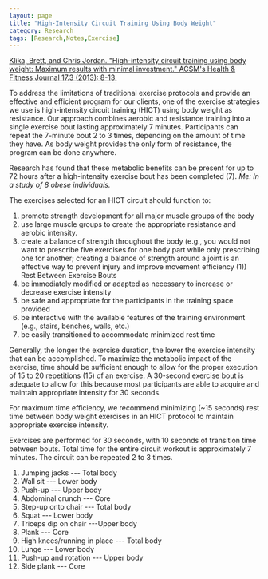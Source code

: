 ```yaml
---
layout: page
title: "High-Intensity Circuit Training Using Body Weight"
category: Research
tags: [Research,Notes,Exercise]
--- 
```


[Klika, Brett, and Chris Jordan. "High-intensity circuit training using body weight: Maximum results with minimal investment." ACSM's Health & Fitness Journal 17.3 (2013): 8-13.](http://www.hashimotoshealing.com/wp-content/uploads/Exercise-Routine-for-Hashimotos-in-PDF.pdf)

To address the limitations of traditional exercise protocols and provide an effective and efficient program for our clients, one of the exercise strategies we use is high-intensity circuit training (HICT) using body weight as resistance. Our approach combines aerobic and resistance training into a single exercise bout lasting approximately 7 minutes. Participants can repeat the 7-minute bout 2 to 3 times, depending on the amount of time they have. As body weight provides the only form of resistance, the program can be done anywhere.

Research has found that these metabolic benefits can be present for up to 72 hours after a high-intensity exercise bout has been completed (7). *Me: In a study of 8 obese individuals.*

The exercises selected for an HICT circuit should function to:
1. promote strength development for all major muscle groups of the body
2. use large muscle groups to create the appropriate resistance and aerobic intensity.
3. create a balance of strength throughout the body (e.g., you would not want to prescribe five exercises for one body part while only prescribing one for another; creating a balance of strength around a joint is an effective way to prevent injury and improve movement efficiency (1)) Rest Between Exercise Bouts
4. be immediately modified or adapted as necessary to increase or decrease exercise intensity
5. be safe and appropriate for the participants in the training space provided
6. be interactive with the available features of the training environment (e.g., stairs, benches, walls, etc.)
7. be easily transitioned to accommodate minimized rest time

Generally, the longer the exercise duration, the lower the exercise intensity that can be accomplished. To maximize the metabolic impact of the exercise, time should be sufficient enough to allow for the proper execution of 15 to 20 repetitions (15) of an exercise. A 30-second exercise bout is adequate to allow for this because most participants are able to acquire and maintain appropriate intensity for 30 seconds.

For maximum time efficiency, we recommend minimizing (~15 seconds) rest time between body weight exercises in an HICT protocol to maintain appropriate exercise intensity.

Exercises are performed for 30 seconds, with 10 seconds of transition time between bouts. Total time for the entire circuit workout is approximately 7 minutes. The circuit can be repeated 2 to 3 times.

1. Jumping jacks --- Total body
2. Wall sit --- Lower body
3. Push-up --- Upper body
4. Abdominal crunch --- Core
5. Step-up onto chair --- Total body
6. Squat --- Lower body
7. Triceps dip on chair ---Upper body
8. Plank --- Core
9. High knees/running in place --- Total body
10. Lunge --- Lower body
11. Push-up and rotation --- Upper body
12. Side plank --- Core

